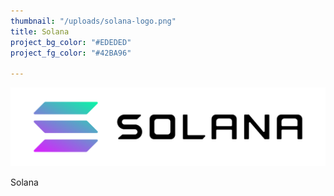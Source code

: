 ```yaml
---
thumbnail: "/uploads/solana-logo.png"
title: Solana
project_bg_color: "#EDEDED"
project_fg_color: "#42BA96"

---
```

![](/uploads/solana-logo.png)

Solana
